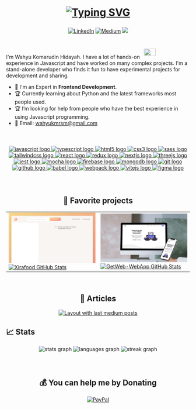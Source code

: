 ###

<h1 align= "center">
    <a href="https://git.io/typing-svg"><img src="https://readme-typing-svg.demolab.com?font=Roboto+Serif&size=30&duration=4000&pause=1000&color=71B7FF&center=true&vCenter=true&width=500&lines=Hi+there%2C+I'm+Wahyu;Front-end+Developer;Always+Learning+all+the+Time!!" alt="Typing SVG" /></a>
</h1>

###

<div align="center" >
    
[![LinkedIn](https://img.shields.io/badge/LinkedIn-%230077B5.svg?logo=linkedin&logoColor=white)](https://www.linkedin.com/in/wahyukh/) [![Medium](https://img.shields.io/badge/Medium-12100E?logo=medium&logoColor=white)](https://medium.com/@wahyukmr) ![](https://komarev.com/ghpvc/?username=wahyukmr)
    
</div>

###

</br>

<img src="https://media.giphy.com/media/z9vxfIMzxbTaGwBkc5/giphy.gif" width="25%" height="25%" align="right">

<p>
    I'm Wahyu Komarudin Hidayah. I have a lot of hands-on experience in Javascript and have worked on many complex projects. I'm a stand-alone developer who finds it fun to have experimental projects for development and sharing.
    
- :raising_hand: I'm an Expert in **Frontend Development**.
- 🏆 Currently learning about Python and the latest frameworks most people used.
- 🏆 I’m looking for help from people who have the best experience in using Javascript programming.
- 📧 Email: wahyukmrsm@gmail.com
</p>

</br>

###

<div align="center">
    <a href="https://developer.mozilla.org/en-US/docs/Web/JavaScript" target="_blank" rel="noreferrer">
        <img src="https://cdn.jsdelivr.net/gh/devicons/devicon/icons/javascript/javascript-original.svg" height="40" width="52" alt="javascript logo"  />
    </a>
    <a href="https://www.typescriptlang.org/" target="_blank" rel="noreferrer">
        <img src="https://cdn.jsdelivr.net/gh/devicons/devicon/icons/typescript/typescript-original.svg" height="40" width="52" alt="typescript logo"  />
    </a>
    <a href="https://www.w3.org/html/" target="_blank" rel="noreferrer">
        <img src="https://cdn.jsdelivr.net/gh/devicons/devicon/icons/html5/html5-original.svg" height="40" width="52" alt="html5 logo"  />
    </a>
    <a href="https://www.w3schools.com/css/" target="_blank" rel="noreferrer">
        <img src="https://cdn.jsdelivr.net/gh/devicons/devicon/icons/css3/css3-original.svg" height="40" width="52" alt="css3 logo"  />
    </a>
    <a href="https://sass-lang.com" target="_blank" rel="noreferrer">
        <img src="https://cdn.jsdelivr.net/gh/devicons/devicon/icons/sass/sass-original.svg" height="40" width="52" alt="sass logo"  />
    </a>
    <a href="https://tailwindcss.com/" target="_blank" rel="noreferrer">
        <img src='https://cdn.jsdelivr.net/gh/devicons/devicon@latest/icons/tailwindcss/tailwindcss-original.svg' height="40" width="52" alt="tailwindcss logo">
    </a>
    <a href="https://reactjs.org/" target="_blank" rel="noreferrer">
        <img src="https://cdn.jsdelivr.net/gh/devicons/devicon/icons/react/react-original.svg" height="40" width="52" alt="react logo"  />
    </a>
    <a href="https://redux.js.org" target="_blank" rel="noreferrer">
        <img src="https://cdn.jsdelivr.net/gh/devicons/devicon/icons/redux/redux-original.svg" height="40" width="52" alt="redux logo"  />
    </a>
    <a href="https://nextjs.org" target="_blank" rel="noreferrer">
        <img src="https://cdn.jsdelivr.net/gh/devicons/devicon/icons/nextjs/nextjs-original.svg" height="40" width="52" alt="nextjs logo"  />
    </a>
    <a href="https://threejs.org/" target="_blank" rel="noreferrer">
        <img src="https://cdn.jsdelivr.net/gh/devicons/devicon/icons/threejs/threejs-original.svg" height="40" width="52" alt="threejs logo"  />
    </a>
    <a href="https://jestjs.io" target="_blank" rel="noreferrer">
        <img src="https://cdn.jsdelivr.net/gh/devicons/devicon/icons/jest/jest-plain.svg" height="40" width="52" alt="jest logo"  />
    </a>
    <a href="https://mochajs.org/" target="_blank" rel="noreferrer">
        <img src="https://cdn.jsdelivr.net/gh/devicons/devicon/icons/mocha/mocha-original.svg" height="40" width="52" alt="mocha logo"  />
    </a>
    <a href="https://firebase.google.com/" target="_blank" rel="noreferrer">
        <img src="https://cdn.jsdelivr.net/gh/devicons/devicon/icons/firebase/firebase-plain.svg" height="40" width="52" alt="firebase logo"  />
    </a>
    <a href="https://www.mongodb.com/" target="_blank" rel="noreferrer">
        <img src="https://cdn.jsdelivr.net/gh/devicons/devicon/icons/mongodb/mongodb-plain-wordmark.svg" height="40" width="52" alt="mongodb logo"  />
    </a>
    <a href="https://git-scm.com/" target="_blank" rel="noreferrer">
        <img src="https://cdn.jsdelivr.net/gh/devicons/devicon/icons/git/git-original.svg" height="40" width="52" alt="git logo"  />
    </a>
    <a href="https://github.com/" target="_blank" rel="noreferrer">
        <img src="https://cdn.jsdelivr.net/gh/devicons/devicon/icons/github/github-original-wordmark.svg" height="40" width="52" alt="github logo"  />
    </a>
    <a href="https://babeljs.io/" target="_blank" rel="noreferrer">
        <img src="https://cdn.jsdelivr.net/gh/devicons/devicon/icons/babel/babel-original.svg" height="40" width="52" alt="babel logo"  />
    </a>
    <a href="https://webpack.js.org" target="_blank" rel="noreferrer">
        <img src="https://cdn.jsdelivr.net/gh/devicons/devicon/icons/webpack/webpack-original.svg" height="40" width="52" alt="webpack logo"  />
    </a>
    <a href="https://vitejs.dev/" target="_blank" rel="noreferrer">
        <img src="https://cdn.jsdelivr.net/gh/devicons/devicon/icons/vitejs/vitejs-original.svg" height="40" width="52" alt="vitejs logo"  />
    </a>
    <a href="https://www.figma.com/" target="_blank" rel="noreferrer">
        <img src="https://cdn.jsdelivr.net/gh/devicons/devicon/icons/figma/figma-original.svg" height="40" width="52" alt="figma logo"  />
    </a>
</div>

###

</br>

<h2 align="center">💖 Favorite projects</h2>

<table align="center">
  <tr>
    <td width="50%">
      <a href="https://github.com/wahyukmr/xirafood">
        <img width="100%" src="./asset/thumbnail/xirafood.png" alt="Xirafood Repository" />
      </a>
      <br>
      <a href="https://github.com/wahyukmr/xirafood">
        <img width="100%" src="https://github-readme-stats-rho-one-97.vercel.app/api/pin/?username=wahyukmr&repo=xirafood&theme=tokyonight&show_owner=true&hide_border=true" alt="Xirafood GitHub Stats" />
      </a>
    </td>
    <td width="50%">
      <a href="https://github.com/wahyukmr/GetWeb-WebApp">
        <img width="100%" src="./asset/thumbnail/getweb.png" alt="GetWeb-WebApp Repository" />
      </a>
      <br>
      <a href="https://github.com/wahyukmr/GetWeb-WebApp">
        <img width="100%" src="https://github-readme-stats-rho-one-97.vercel.app/api/pin/?username=wahyukmr&repo=GetWeb-WebApp&theme=tokyonight&show_owner=true&hide_border=true" alt="GetWeb-WebApp GitHub Stats" />
      </a>
    </td>
  </tr>
</table>

</br>

###

<h2 align="center">📒 Articles</h2>
<div align="center">
  <a href="https://medium.com/@wahyukmr">
    <img src="https://github-readme-medium.vercel.app/?username=wahyukmr&limit=2&bg=71B7FF&text=ff0000" alt="Layout with last medium posts"  />
  </a>
</div>

###

<h2 align="left">📈 Stats</h2>
<div align="center">
  <img src="https://github-readme-stats.vercel.app/api?username=wahyukmr&show_icons=true&theme=tokyonight&rank_icon=percentile&order=1" height="150" alt="stats graph"  />
  <img src="https://github-readme-stats.vercel.app/api/top-langs?username=wahyukmr&locale=en&hide_title=true&layout=compact&card_width=320&langs_count=6&theme=tokyonight&order=2" height="150" alt="languages graph"  />
  <img src="https://streak-stats.demolab.com?user=wahyukmr&mode=daily&theme=tokyonight&border_radius=5&order=3" height="150" alt="streak graph"  />
</div>

###

</br>
  
<div align="center" >
    
## 💰 You can help me by Donating
[![PayPal](https://img.shields.io/badge/PayPal-00457C?style=for-the-badge&logo=paypal&logoColor=white)](https://paypal.me/paypal.me/badakamazon)
    
</div>
